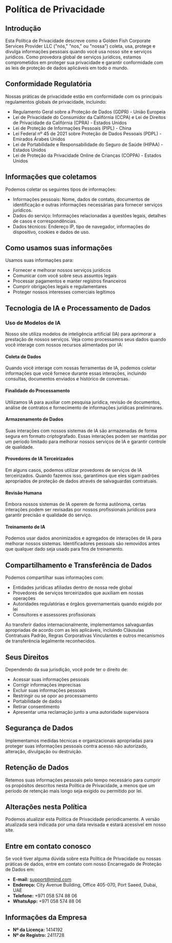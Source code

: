 # Política de Privacidade

## Introdução

Esta Política de Privacidade descreve como a Golden Fish Corporate Services Provider LLC ("nós," "nos," ou "nossa") coleta, usa, protege e divulga informações pessoais quando você usa nosso site e serviços jurídicos. Como provedora global de serviços jurídicos, estamos comprometidos em proteger sua privacidade e garantir conformidade com as leis de proteção de dados aplicáveis em todo o mundo.

## Conformidade Regulatória

Nossas práticas de privacidade estão em conformidade com os principais regulamentos globais de privacidade, incluindo:

- Regulamento Geral sobre a Proteção de Dados (GDPR) - União Europeia
- Lei de Privacidade do Consumidor da Califórnia (CCPA) e Lei de Direitos de Privacidade da Califórnia (CPRA) - Estados Unidos
- Lei de Proteção de Informações Pessoais (PIPL) - China
- Lei Federal nº 45 de 2021 sobre Proteção de Dados Pessoais (PDPL) - Emirados Árabes Unidos
- Lei de Portabilidade e Responsabilidade do Seguro de Saúde (HIPAA) - Estados Unidos
- Lei de Proteção da Privacidade Online de Crianças (COPPA) - Estados Unidos

## Informações que coletamos

Podemos coletar os seguintes tipos de informações:

- Informações pessoais: Nome, dados de contato, documentos de identificação e outras informações necessárias para fornecer serviços jurídicos.
- Dados do serviço: Informações relacionadas a questões legais, detalhes de casos e correspondências.
- Dados técnicos: Endereço IP, tipo de navegador, informações do dispositivo, cookies e dados de uso.

## Como usamos suas informações

Usamos suas informações para:

- Fornecer e melhorar nossos serviços jurídicos
- Comunicar com você sobre seus assuntos legais
- Processar pagamentos e manter registros financeiros
- Cumprir obrigações legais e regulamentares
- Proteger nossos interesses comerciais legítimos

## Tecnologia de IA e Processamento de Dados

### Uso de Modelos de IA

Nosso site utiliza modelos de inteligência artificial (IA) para aprimorar a prestação de nossos serviços. Veja como processamos seus dados quando você interage com nossos recursos alimentados por IA:

#### Coleta de Dados

Quando você interage com nossas ferramentas de IA, podemos coletar informações que você fornece durante essas interações, incluindo consultas, documentos enviados e histórico de conversas.

#### Finalidade do Processamento

Utilizamos IA para auxiliar com pesquisa jurídica, revisão de documentos, análise de contratos e fornecimento de informações jurídicas preliminares.

#### Armazenamento de Dados

Suas interações com nossos sistemas de IA são armazenadas de forma segura em formato criptografado. Essas interações podem ser mantidas por um período limitado para melhorar nossos serviços de IA e garantir controle de qualidade.

#### Provedores de IA Terceirizados

Em alguns casos, podemos utilizar provedores de serviços de IA terceirizados. Quando fazemos isso, garantimos que eles sigam padrões apropriados de proteção de dados através de salvaguardas contratuais.

#### Revisão Humana

Embora nossos sistemas de IA operem de forma autônoma, certas interações podem ser revisadas por nossos profissionais jurídicos para garantir precisão e qualidade do serviço.

#### Treinamento de IA

Podemos usar dados anonimizados e agregados de interações de IA para melhorar nossos sistemas. Identificadores pessoais são removidos antes que qualquer dado seja usado para fins de treinamento.

## Compartilhamento e Transferência de Dados

Podemos compartilhar suas informações com:

- Entidades jurídicas afiliadas dentro de nossa rede global
- Provedores de serviços terceirizados que auxiliam em nossas operações
- Autoridades regulatórias e órgãos governamentais quando exigido por lei
- Consultores e assessores profissionais

Ao transferir dados internacionalmente, implementamos salvaguardas apropriadas de acordo com as leis aplicáveis, incluindo Cláusulas Contratuais Padrão, Regras Corporativas Vinculantes e outros mecanismos de transferência legalmente reconhecidos.

## Seus Direitos

Dependendo da sua jurisdição, você pode ter o direito de:

- Acessar suas informações pessoais
- Corrigir informações imprecisas
- Excluir suas informações pessoais
- Restringir ou se opor ao processamento
- Portabilidade de dados
- Retirar consentimento
- Apresentar uma reclamação junto a uma autoridade supervisora

## Segurança de Dados

Implementamos medidas técnicas e organizacionais apropriadas para proteger suas informações pessoais contra acesso não autorizado, alteração, divulgação ou destruição.

## Retenção de Dados

Retemos suas informações pessoais pelo tempo necessário para cumprir os propósitos descritos nesta Política de Privacidade, a menos que um período de retenção mais longo seja exigido ou permitido por lei.

## Alterações nesta Política

Podemos atualizar esta Política de Privacidade periodicamente. A versão atualizada será indicada por uma data revisada e estará acessível em nosso site.

## Entre em contato conosco

Se você tiver alguma dúvida sobre esta Política de Privacidade ou nossas práticas de dados, entre em contato com nosso Encarregado de Proteção de Dados em:

- **E-mail:** support@mind.com
- **Endereço:** City Avenue Building, Office 405-070, Port Saeed, Dubai, UAE
- **Telefone:** +971 058 574 88 06
- **WhatsApp:** +971 058 574 88 06

## Informações da Empresa

- **Nº da Licença:** 1414192
- **Nº de Registro:** 2411728